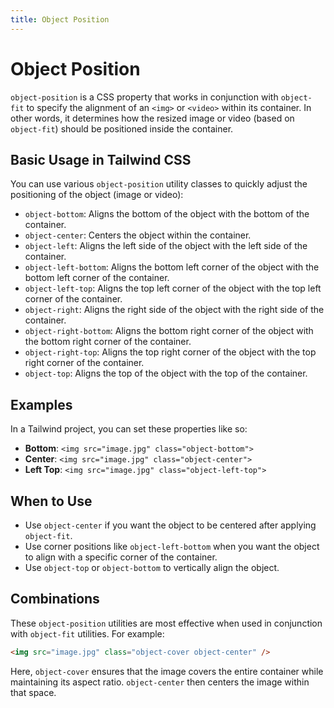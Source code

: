 ```yaml
---
title: Object Position
---
```


# Object Position

`object-position` is a CSS property that works in conjunction with `object-fit` to specify the alignment of an `<img>` or `<video>` within its container. In other words, it determines how the resized image or video (based on `object-fit`) should be positioned inside the container.

## Basic Usage in Tailwind CSS

You can use various `object-position` utility classes to quickly adjust the positioning of the object (image or video):

- `object-bottom`: Aligns the bottom of the object with the bottom of the container.
- `object-center`: Centers the object within the container.
- `object-left`: Aligns the left side of the object with the left side of the container.
- `object-left-bottom`: Aligns the bottom left corner of the object with the bottom left corner of the container.
- `object-left-top`: Aligns the top left corner of the object with the top left corner of the container.
- `object-right`: Aligns the right side of the object with the right side of the container.
- `object-right-bottom`: Aligns the bottom right corner of the object with the bottom right corner of the container.
- `object-right-top`: Aligns the top right corner of the object with the top right corner of the container.
- `object-top`: Aligns the top of the object with the top of the container.

## Examples

In a Tailwind project, you can set these properties like so:

- **Bottom**: `<img src="image.jpg" class="object-bottom">`
- **Center**: `<img src="image.jpg" class="object-center">`
- **Left Top**: `<img src="image.jpg" class="object-left-top">`

## When to Use

- Use `object-center` if you want the object to be centered after applying `object-fit`.
- Use corner positions like `object-left-bottom` when you want the object to align with a specific corner of the container.
- Use `object-top` or `object-bottom` to vertically align the object.

## Combinations

These `object-position` utilities are most effective when used in conjunction with `object-fit` utilities. For example:

```html
<img src="image.jpg" class="object-cover object-center" />
```

Here, `object-cover` ensures that the image covers the entire container while maintaining its aspect ratio. `object-center` then centers the image within that space.

